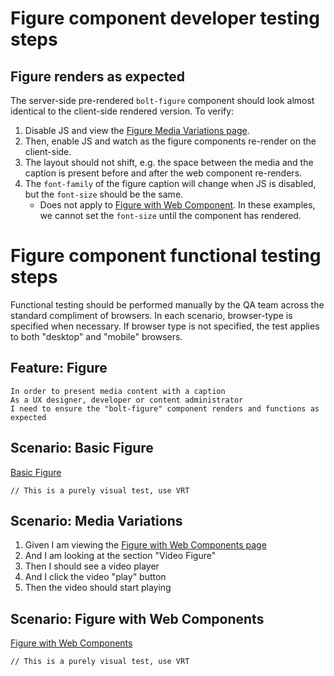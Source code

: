 # Figure component developer testing steps

## Figure renders as expected

The server-side pre-rendered `bolt-figure` component should look almost identical to the client-side rendered version. To verify:

1. Disable JS and view the [Figure Media Variations page](https://master.boltdesignsystem.com/pattern-lab/patterns/40-components-figure-10-figure-media-variations/40-components-figure-10-figure-media-variations.html).
1. Then, enable JS and watch as the figure components re-render on the client-side.
1. The layout should not shift, e.g. the space between the media and the caption is present before and after the web component re-renders.
1. The `font-family` of the figure caption will change when JS is disabled, but the `font-size` should be the same.
   - Does not apply to [Figure with Web Component](https://master.boltdesignsystem.com/pattern-lab/patterns/40-components-figure-15-figure-with-web-component/40-components-figure-15-figure-with-web-component.html). In these examples, we cannot set the `font-size` until the component has rendered.

# Figure component functional testing steps

Functional testing should be performed manually by the QA team across the standard compliment of browsers. In each scenario, browser-type is specified when necessary. If browser type is not specified, the test applies to both "desktop" and "mobile" browsers.

## Feature: Figure

    In order to present media content with a caption
    As a UX designer, developer or content administrator
    I need to ensure the "bolt-figure" component renders and functions as expected

## Scenario: Basic Figure

[Basic Figure](https://master.boltdesignsystem.com/pattern-lab/patterns/40-components-figure-05-figure/40-components-figure-05-figure.html)

`// This is a purely visual test, use VRT`

## Scenario: Media Variations

1. Given I am viewing the [Figure with Web Components page](https://master.boltdesignsystem.com/pattern-lab/patterns/40-components-figure-15-figure-with-web-component/40-components-figure-15-figure-with-web-component.html)
1. And I am looking at the section "Video Figure"
1. Then I should see a video player
1. And I click the video "play" button
1. Then the video should start playing

## Scenario: Figure with Web Components

[Figure with Web Components](https://master.boltdesignsystem.com/pattern-lab/patterns/40-components-figure-15-figure-with-web-component/40-components-figure-15-figure-with-web-component.html)

`// This is a purely visual test, use VRT`
